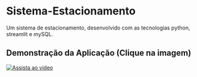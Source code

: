 # Sistema-Estacionamento
Um sistema de estacionamento, desenvolvido com as tecnologias python, streamlit e mySQL.


## Demonstração da Aplicação (Clique na imagem)

[![Assista ao vídeo](https://img.youtube.com/vi/CTkkS_jdnto/0.jpg)](https://youtu.be/CTkkS_jdnto)
